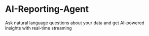 # AI-Reporting-Agent
Ask natural language questions about your data and get AI-powered insights with real-time streaming
